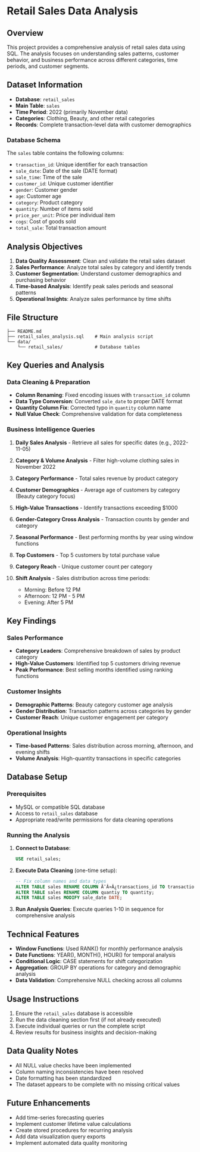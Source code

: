 # Retail Sales Data Analysis

## Overview
This project provides a comprehensive analysis of retail sales data using SQL. The analysis focuses on understanding sales patterns, customer behavior, and business performance across different categories, time periods, and customer segments.

## Dataset Information
- **Database**: `retail_sales`
- **Main Table**: `sales`
- **Time Period**: 2022 (primarily November data)
- **Categories**: Clothing, Beauty, and other retail categories
- **Records**: Complete transaction-level data with customer demographics

### Database Schema
The `sales` table contains the following columns:
- `transaction_id`: Unique identifier for each transaction
- `sale_date`: Date of the sale (DATE format)
- `sale_time`: Time of the sale
- `customer_id`: Unique customer identifier
- `gender`: Customer gender
- `age`: Customer age
- `category`: Product category
- `quantity`: Number of items sold
- `price_per_unit`: Price per individual item
- `cogs`: Cost of goods sold
- `total_sale`: Total transaction amount

## Analysis Objectives
1. **Data Quality Assessment**: Clean and validate the retail sales dataset
2. **Sales Performance**: Analyze total sales by category and identify trends
3. **Customer Segmentation**: Understand customer demographics and purchasing behavior
4. **Time-based Analysis**: Identify peak sales periods and seasonal patterns
5. **Operational Insights**: Analyze sales performance by time shifts

## File Structure
```
├── README.md
├── retail_sales_analysis.sql    # Main analysis script
└── data/
    └── retail_sales/            # Database tables
```

## Key Queries and Analysis

### Data Cleaning & Preparation
- **Column Renaming**: Fixed encoding issues with `transaction_id` column
- **Data Type Conversion**: Converted `sale_date` to proper DATE format
- **Quantity Column Fix**: Corrected typo in `quantity` column name
- **Null Value Check**: Comprehensive validation for data completeness

### Business Intelligence Queries

1. **Daily Sales Analysis** - Retrieve all sales for specific dates (e.g., 2022-11-05)

2. **Category & Volume Analysis** - Filter high-volume clothing sales in November 2022

3. **Category Performance** - Total sales revenue by product category

4. **Customer Demographics** - Average age of customers by category (Beauty category focus)

5. **High-Value Transactions** - Identify transactions exceeding $1000

6. **Gender-Category Cross Analysis** - Transaction counts by gender and category

7. **Seasonal Performance** - Best performing months by year using window functions

8. **Top Customers** - Top 5 customers by total purchase value

9. **Category Reach** - Unique customer count per category

10. **Shift Analysis** - Sales distribution across time periods:
    - Morning: Before 12 PM
    - Afternoon: 12 PM - 5 PM  
    - Evening: After 5 PM

## Key Findings

### Sales Performance
- **Category Leaders**: Comprehensive breakdown of sales by product category
- **High-Value Customers**: Identified top 5 customers driving revenue
- **Peak Performance**: Best selling months identified using ranking functions

### Customer Insights
- **Demographic Patterns**: Beauty category customer age analysis
- **Gender Distribution**: Transaction patterns across categories by gender
- **Customer Reach**: Unique customer engagement per category

### Operational Insights
- **Time-based Patterns**: Sales distribution across morning, afternoon, and evening shifts
- **Volume Analysis**: High-quantity transactions in specific categories

## Database Setup

### Prerequisites
- MySQL or compatible SQL database
- Access to `retail_sales` database
- Appropriate read/write permissions for data cleaning operations

### Running the Analysis
1. **Connect to Database**:
   ```sql
   USE retail_sales;
   ```

2. **Execute Data Cleaning** (one-time setup):
   ```sql
   -- Fix column names and data types
   ALTER TABLE sales RENAME COLUMN Ã¯Â»Â¿transactions_id TO transaction_id;
   ALTER TABLE sales RENAME COLUMN quantiy TO quantity;
   ALTER TABLE sales MODIFY sale_date DATE;
   ```

3. **Run Analysis Queries**: Execute queries 1-10 in sequence for comprehensive analysis

## Technical Features
- **Window Functions**: Used RANK() for monthly performance analysis
- **Date Functions**: YEAR(), MONTH(), HOUR() for temporal analysis
- **Conditional Logic**: CASE statements for shift categorization
- **Aggregation**: GROUP BY operations for category and demographic analysis
- **Data Validation**: Comprehensive NULL checking across all columns

## Usage Instructions
1. Ensure the `retail_sales` database is accessible
2. Run the data cleaning section first (if not already executed)
3. Execute individual queries or run the complete script
4. Review results for business insights and decision-making

## Data Quality Notes
- All NULL value checks have been implemented
- Column naming inconsistencies have been resolved
- Date formatting has been standardized
- The dataset appears to be complete with no missing critical values

## Future Enhancements
- Add time-series forecasting queries
- Implement customer lifetime value calculations
- Create stored procedures for recurring analysis
- Add data visualization query exports
- Implement automated data quality monitoring
